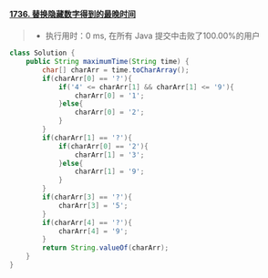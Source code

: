 #### [1736. 替换隐藏数字得到的最晚时间](https://leetcode-cn.com/problems/latest-time-by-replacing-hidden-digits/)

> - 执行用时：0 ms, 在所有 Java 提交中击败了100.00%的用户

```java
class Solution {
    public String maximumTime(String time) {
        char[] charArr = time.toCharArray();
        if(charArr[0] == '?'){
            if('4' <= charArr[1] && charArr[1] <= '9'){
                charArr[0] = '1';
            }else{
                charArr[0] = '2';
            }
        }
        if(charArr[1] == '?'){
            if(charArr[0] == '2'){
                charArr[1] = '3';
            }else{
                charArr[1] = '9';
            }
        }
        if(charArr[3] == '?'){
            charArr[3] = '5';
        }
        if(charArr[4] == '?'){
            charArr[4] = '9';
        }
        return String.valueOf(charArr);
    }
}
```


